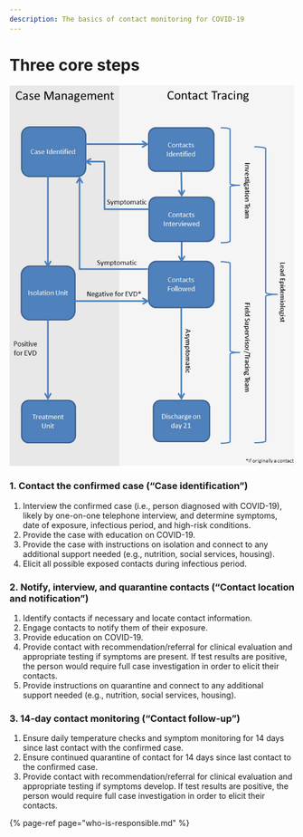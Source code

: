 ```yaml
---
description: The basics of contact monitoring for COVID-19
---
```


# Three core steps

![CDC training algorithm for Ebola contact tracing](../.gitbook/assets/training_algorithm.jpg)

### 1. Contact the confirmed case \(“Case identification”\)

1. Interview the confirmed case \(i.e., person diagnosed with COVID-19\), likely by one-on-one telephone interview, and determine symptoms, date of exposure, infectious period, and high-risk conditions.
2. Provide the case with education on COVID-19.
3. Provide the case with instructions on isolation and connect to any additional support needed \(e.g., nutrition, social services, housing\).
4. Elicit all possible exposed contacts during infectious period.

### 2. Notify, interview, and quarantine contacts \(“Contact location and notification”\)

1. Identify contacts if necessary and locate contact information.
2. Engage contacts to notify them of their exposure.
3. Provide education on COVID-19.
4. Provide contact with recommendation/referral for clinical evaluation and appropriate testing if symptoms are present. If test results are positive, the person would require full case investigation in order to elicit their contacts.
5. Provide instructions on quarantine and connect to any additional support needed \(e.g., nutrition, social services, housing\).

### 3. 14-day contact monitoring \(“Contact follow-up”\)

1. Ensure daily temperature checks and symptom monitoring for 14 days since last contact with the confirmed case.
2. Ensure continued quarantine of contact for 14 days since last contact to the confirmed case.
3. Provide contact with recommendation/referral for clinical evaluation and appropriate testing if symptoms develop. If test results are positive, the person would require full case investigation in order to elicit their contacts.

{% page-ref page="who-is-responsible.md" %}

